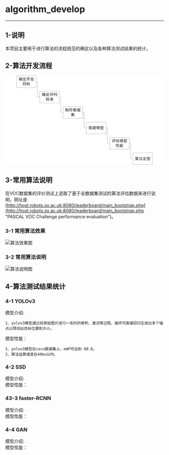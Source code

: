 # algorithm_develop
---
## 1-说明
本项目主要用于进行算法的流程规范的确定以及各种算法测试结果的统计。 

## 2-算法开发流程
![算法流程图](image/算法流程.jpg)

## 3-常用算法说明
在VOC数据集的评价测试上选取了基于全数据集测试的算法评估数据来进行说明，网址是[http://host.robots.ox.ac.uk:8080/leaderboard/main_bootstrap.php](http://host.robots.ox.ac.uk:8080/leaderboard/main_bootstrap.php "PASCAL VOC Challenge performance evaluation")。  
### 3-1 常用算法效果
![算法效果图](image/算法效果.jpg)
### 3-2 常用算法说明
![算法说明图](image/算法描述.jpg)

## 4-算法测试结果统计
### 4-1 YOLOv3
模型介绍:

    1、yolov3模型通过将原始图片进行一系列的卷积、激活等过程，最终可直接回归生成出多个锚点以预测出目标位置和大小。
    
模型性能：

    1、yolov3模型在coco数据集上，mAP可达到 60.6。
    2、算法运算速度在40ms以内。
### 4-2 SSD
模型介绍:  
模型性能： 
### 43-3 faster-RCNN
模型介绍:  
模型性能：
### 4-4 GAN
模型介绍:  
模型性能：